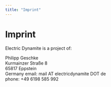 ```yaml
---
title: "Imprint"
---
```

Imprint
=======

Electric Dynamite is a project of:

Philipp Geschke  
Kurmainzer Stra&szlig;e 8  
65817 Eppstein  
Germany
email: mail AT electricdynamite DOT de  
phone: +49 6198 585 992
